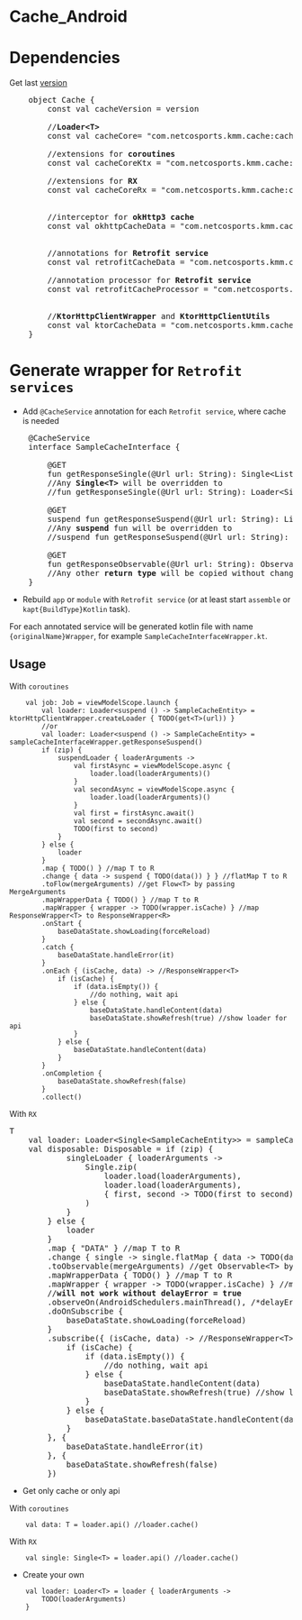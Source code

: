 # Cache_Android

# Dependencies

Get last [version](https://artifactory-blr.netcodev.com/ui/native/libs-release/com/netcosports/kmm/cache/cache-core)
<pre>
    object Cache {
        const val cacheVersion = version

        //<b>Loader&lt;T&gt;</b>
        const val cacheCore= "com.netcosports.kmm.cache:cache-core:$cacheVersion"

        //extensions for <b>coroutines</b>
        const val cacheCoreKtx = "com.netcosports.kmm.cache:cache-core-ktx:$cacheVersion"

        //extensions for <b>RX</b>
        const val cacheCoreRx = "com.netcosports.kmm.cache:cache-core-rx:$cacheVersion"


        //interceptor for <b>okHttp3</b> <b>cache</b>
        const val okhttpCacheData = "com.netcosports.kmm.cache:okhttp-cache-data:$cacheVersion"


        //annotations for <b>Retrofit service</b>
        const val retrofitCacheData = "com.netcosports.kmm.cache:retrofit-cache-data:$cacheVersion"

        //annotation processor for <b>Retrofit service</b>
        const val retrofitCacheProcessor = "com.netcosports.kmm.cache:retrofit-cache-processor:$cacheVersion"


        //<b>KtorHttpClientWrapper</b> and <b>KtorHttpClientUtils</b>
        const val ktorCacheData = "com.netcosports.kmm.cache:ktor-cache-data:$cacheVersion"
    }
</pre>

# Generate wrapper for `Retrofit services`

  - Add `@CacheService` annotation for each `Retrofit service`, where cache is needed
<pre>
    @CacheService
    interface SampleCacheInterface {

        @GET
        fun getResponseSingle(@Url url: String): Single&lt;List&lt;T&gt;&gt;
        //Any <b>Single&lt;T&gt;</b> will be overridden to
        //fun getResponseSingle(@Url url: String): Loader&lt;Single&lt;List&lt;T&gt;&gt;&gt;

        @GET
        suspend fun getResponseSuspend(@Url url: String): List&lt;T&gt;
        //Any <b>suspend</b> fun will be overridden to
        //suspend fun getResponseSuspend(@Url url: String): Loader&lt;suspend () -> List&lt;T&gt;&gt;

        @GET
        fun getResponseObservable(@Url url: String): Observable&lt;List&lt;T&gt;&gt;
        //Any other <b>return type</b> will be copied without changes
    }
</pre>
  - Rebuild `app` or `module` with `Retrofit service` (or at least start `assemble` or `kapt{BuildType}Kotlin` task).

  For each annotated service will be generated kotlin file with name `{originalName}Wrapper`, for example `SampleCacheInterfaceWrapper.kt`.

##  Usage

  With `coroutines`
```
    val job: Job = viewModelScope.launch {
        val loader: Loader<suspend () -> SampleCacheEntity> = ktorHttpClientWrapper.createLoader { TODO(get<T>(url)) }
        //or
        val loader: Loader<suspend () -> SampleCacheEntity> = sampleCacheInterfaceWrapper.getResponseSuspend()
        if (zip) {
            suspendLoader { loaderArguments ->
                val firstAsync = viewModelScope.async {
                    loader.load(loaderArguments)()
                }
                val secondAsync = viewModelScope.async {
                    loader.load(loaderArguments)()
                }
                val first = firstAsync.await()
                val second = secondAsync.await()
                TODO(first to second)
            }
        } else {
            loader
        }
        .map { TODO() } //map T to R
        .change { data -> suspend { TODO(data()) } } //flatMap T to R
        .toFlow(mergeArguments) //get Flow<T> by passing MergeArguments
        .mapWrapperData { TODO() } //map T to R
        .mapWrapper { wrapper -> TODO(wrapper.isCache) } //map ResponseWrapper<T> to ResponseWrapper<R>
        .onStart {
            baseDataState.showLoading(forceReload)
        }
        .catch {
            baseDataState.handleError(it)
        }
        .onEach { (isCache, data) -> //ResponseWrapper<T>
            if (isCache) {
                if (data.isEmpty()) {
                    //do nothing, wait api
                } else {
                    baseDataState.handleContent(data)
                    baseDataState.showRefresh(true) //show loader for api
                }
            } else {
                baseDataState.handleContent(data)
            }
        }
        .onCompletion {
            baseDataState.showRefresh(false)
        }
        .collect()
```
  With `RX`
<pre>T
    val loader: Loader&lt;Single&lt;SampleCacheEntity&gt;&gt; = sampleCacheInterfaceWrapper.getResponseSingle()
    val disposable: Disposable = if (zip) {
            singleLoader { loaderArguments ->
                Single.zip(
                    loader.load(loaderArguments),
                    loader.load(loaderArguments),
                    { first, second -> TODO(first to second) }
                )
            }
        } else {
            loader
        }
        .map { "DATA" } //map T to R
        .change { single -> single.flatMap { data -> TODO(data) } } //flatMap T to R
        .toObservable(mergeArguments) //get Observable&lt;T&gt; by passing MergeArguments
        .mapWrapperData { TODO() } //map T to R
        .mapWrapper { wrapper -> TODO(wrapper.isCache) } //map ResponseWrapper&lt;T&gt; to ResponseWrapper&lt;R&gt;
        //<b>will not work without delayError = true</b>
        .observeOn(AndroidSchedulers.mainThread(), /*delayError =*/ true)
        .doOnSubscribe {
            baseDataState.showLoading(forceReload)
        }
        .subscribe({ (isCache, data) -> //ResponseWrapper&lt;T&gt;
            if (isCache) {
                if (data.isEmpty()) {
                    //do nothing, wait api
                } else {
                    baseDataState.handleContent(data)
                    baseDataState.showRefresh(true) //show loader for api
                }
            } else {
                baseDataState.baseDataState.handleContent(data)
            }
        }, {
            baseDataState.handleError(it)
        }, {
            baseDataState.showRefresh(false)
        })
</pre>
  - Get only cache or only api

  With `coroutines`
```
    val data: T = loader.api() //loader.cache()
```
  With `RX`
```
    val single: Single<T> = loader.api() //loader.cache()
```
  - Create your own
```
    val loader: Loader<T> = loader { loaderArguments ->
        TODO(loaderArguments)
    }
```